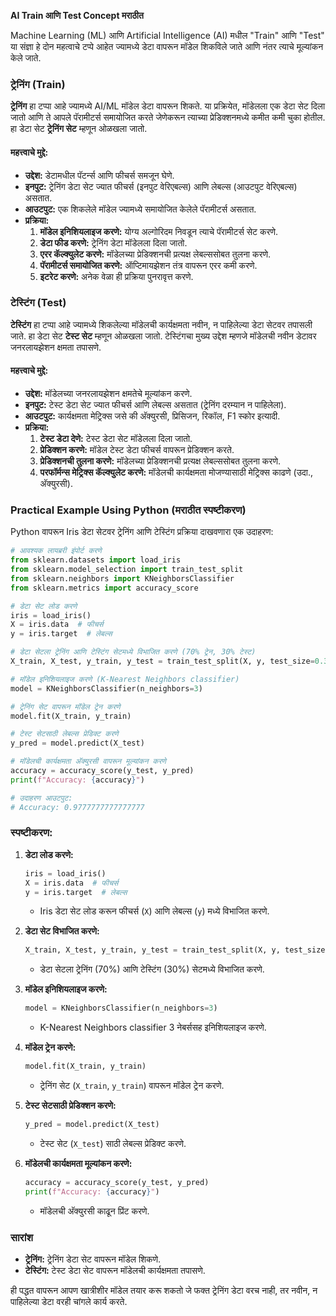 **AI Train आणि Test Concept मराठीत**

Machine Learning (ML) आणि Artificial Intelligence (AI) मधील "Train" आणि "Test" या संज्ञा हे दोन महत्वाचे टप्पे आहेत ज्यामध्ये डेटा वापरून मॉडेल शिकविले जाते आणि नंतर त्याचे मूल्यांकन केले जाते.

### ट्रेनिंग (Train)

**ट्रेनिंग** हा टप्पा आहे ज्यामध्ये AI/ML मॉडेल डेटा वापरून शिकते. या प्रक्रियेत, मॉडेलला एक डेटा सेट दिला जातो आणि ते आपले पॅरामीटर्स समायोजित करते जेणेकरून त्याच्या प्रेडिक्शनमध्ये कमीत कमी चुका होतील. हा डेटा सेट **ट्रेनिंग सेट** म्हणून ओळखला जातो.

#### महत्त्वाचे मुद्दे:
- **उद्देश:** डेटामधील पॅटर्न्स आणि फीचर्स समजून घेणे.
- **इनपुट:** ट्रेनिंग डेटा सेट ज्यात फीचर्स (इनपुट वेरिएबल्स) आणि लेबल्स (आउटपुट वेरिएबल्स) असतात.
- **आउटपुट:** एक शिकलेले मॉडेल ज्यामध्ये समायोजित केलेले पॅरामीटर्स असतात.
- **प्रक्रिया:**
  1. **मॉडेल इनिशियलाइज करणे:** योग्य अल्गोरिदम निवडून त्याचे पॅरामीटर्स सेट करणे.
  2. **डेटा फीड करणे:** ट्रेनिंग डेटा मॉडेलला दिला जातो.
  3. **एरर कॅल्क्युलेट करणे:** मॉडेलच्या प्रेडिक्शनची प्रत्यक्ष लेबल्ससोबत तुलना करणे.
  4. **पॅरामीटर्स समायोजित करणे:** ऑप्टिमायझेशन तंत्र वापरून एरर कमी करणे.
  5. **इटरेट करणे:** अनेक वेळा ही प्रक्रिया पुनरावृत्त करणे.

### टेस्टिंग (Test)

**टेस्टिंग** हा टप्पा आहे ज्यामध्ये शिकलेल्या मॉडेलची कार्यक्षमता नवीन, न पाहिलेल्या डेटा सेटवर तपासली जाते. हा डेटा सेट **टेस्ट सेट** म्हणून ओळखला जातो. टेस्टिंगचा मुख्य उद्देश म्हणजे मॉडेलची नवीन डेटावर जनरलायझेशन क्षमता तपासणे.

#### महत्त्वाचे मुद्दे:
- **उद्देश:** मॉडेलच्या जनरलायझेशन क्षमतेचे मूल्यांकन करणे.
- **इनपुट:** टेस्ट डेटा सेट ज्यात फीचर्स आणि लेबल्स असतात (ट्रेनिंग दरम्यान न पाहिलेला).
- **आउटपुट:** कार्यक्षमता मेट्रिक्स जसे की अ‍ॅक्युरसी, प्रिसिजन, रिकॉल, F1 स्कोर इत्यादी.
- **प्रक्रिया:**
  1. **टेस्ट डेटा देणे:** टेस्ट डेटा सेट मॉडेलला दिला जातो.
  2. **प्रेडिक्शन करणे:** मॉडेल टेस्ट डेटा फीचर्स वापरून प्रेडिक्शन करते.
  3. **प्रेडिक्शनची तुलना करणे:** मॉडेलच्या प्रेडिक्शनची प्रत्यक्ष लेबल्ससोबत तुलना करणे.
  4. **परफॉर्मन्स मेट्रिक्स कॅल्क्युलेट करणे:** मॉडेलची कार्यक्षमता मोजण्यासाठी मेट्रिक्स काढणे (उदा., अ‍ॅक्युरसी).

### Practical Example Using Python (मराठीत स्पष्टीकरण)

Python वापरून Iris डेटा सेटवर ट्रेनिंग आणि टेस्टिंग प्रक्रिया दाखवणारा एक उदाहरण:

```python
# आवश्यक लायब्ररी इंपोर्ट करणे
from sklearn.datasets import load_iris
from sklearn.model_selection import train_test_split
from sklearn.neighbors import KNeighborsClassifier
from sklearn.metrics import accuracy_score

# डेटा सेट लोड करणे
iris = load_iris()
X = iris.data  # फीचर्स
y = iris.target  # लेबल्स

# डेटा सेटला ट्रेनिंग आणि टेस्टिंग सेटमध्ये विभाजित करणे (70% ट्रेन, 30% टेस्ट)
X_train, X_test, y_train, y_test = train_test_split(X, y, test_size=0.3, random_state=42)

# मॉडेल इनिशियलाइज करणे (K-Nearest Neighbors classifier)
model = KNeighborsClassifier(n_neighbors=3)

# ट्रेनिंग सेट वापरून मॉडेल ट्रेन करणे
model.fit(X_train, y_train)

# टेस्ट सेटसाठी लेबल्स प्रेडिक्ट करणे
y_pred = model.predict(X_test)

# मॉडेलची कार्यक्षमता अ‍ॅक्युरसी वापरून मूल्यांकन करणे
accuracy = accuracy_score(y_test, y_pred)
print(f"Accuracy: {accuracy}")

# उदाहरण आउटपुट:
# Accuracy: 0.9777777777777777
```

### स्पष्टीकरण:

1. **डेटा लोड करणे:** 
   ```python
   iris = load_iris()
   X = iris.data  # फीचर्स
   y = iris.target  # लेबल्स
   ```
   - Iris डेटा सेट लोड करून फीचर्स (`X`) आणि लेबल्स (`y`) मध्ये विभाजित करणे.

2. **डेटा सेट विभाजित करणे:**
   ```python
   X_train, X_test, y_train, y_test = train_test_split(X, y, test_size=0.3, random_state=42)
   ```
   - डेटा सेटला ट्रेनिंग (70%) आणि टेस्टिंग (30%) सेटमध्ये विभाजित करणे.

3. **मॉडेल इनिशियलाइज करणे:**
   ```python
   model = KNeighborsClassifier(n_neighbors=3)
   ```
   - K-Nearest Neighbors classifier 3 नेबर्ससह इनिशियलाइज करणे.

4. **मॉडेल ट्रेन करणे:**
   ```python
   model.fit(X_train, y_train)
   ```
   - ट्रेनिंग सेट (`X_train`, `y_train`) वापरून मॉडेल ट्रेन करणे.

5. **टेस्ट सेटसाठी प्रेडिक्शन करणे:**
   ```python
   y_pred = model.predict(X_test)
   ```
   - टेस्ट सेट (`X_test`) साठी लेबल्स प्रेडिक्ट करणे.

6. **मॉडेलची कार्यक्षमता मूल्यांकन करणे:**
   ```python
   accuracy = accuracy_score(y_test, y_pred)
   print(f"Accuracy: {accuracy}")
   ```
   - मॉडेलची अ‍ॅक्युरसी काढून प्रिंट करणे.

### सारांश

- **ट्रेनिंग:** ट्रेनिंग डेटा सेट वापरून मॉडेल शिकणे. 
- **टेस्टिंग:** टेस्ट डेटा सेट वापरून मॉडेलची कार्यक्षमता तपासणे.

ही पद्धत वापरून आपण खात्रीशीर मॉडेल तयार करू शकतो जे फक्त ट्रेनिंग डेटा वरच नाही, तर नवीन, न पाहिलेल्या डेटा वरही चांगले कार्य करते.
